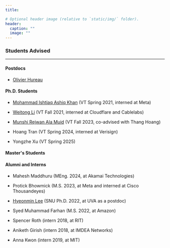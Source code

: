 ```yaml
---
title: 

# Optional header image (relative to `static/img/` folder).
header:
  caption: ""
  image: ""
---
```

### Students Advised
---- 

#### Postdocs

* [Olivier Hureau](https://hureau.com/) 

#### Ph.D. Students

* [Mohammad Ishtiaq Ashiq Khan](https://ashiq5.github.io/) (VT Spring 2021, interned at Meta)

* [Weitong Li](https://www.weitongli.com/) (VT Fall 2021, interned at Cloudflare and Cablelabs)

* [Munshi Rejwan Ala Muid](https://rezwan-muid.github.io/) (VT Fall 2023, co-advised with Thang Hoang)

* Hoang Tran (VT Spring 2024, interned at Verisign)

* Yongzhe Xu (VT Spring 2025)

#### Master's Students

#### Alumni and Interns

* Mahesh Maddhuru (MEng. 2024, at Akamai Technologies)

* Protick Bhowmick (M.S. 2023, at Meta and interned at Cisco Thousandeyes)

* [Hyeonmin Lee](https://hyeonmin-lee.github.io/) (SNU Ph.D. 2022, at UVA as a postdoc)

* Syed Muhammad Farhan (M.S. 2022, at Amazon)

* Spencer Roth (intern 2018, at RIT)

* Aniketh Girish (intern 2018, at IMDEA Networks)

* Anna Kwon (intern 2019, at MIT)


<br>


